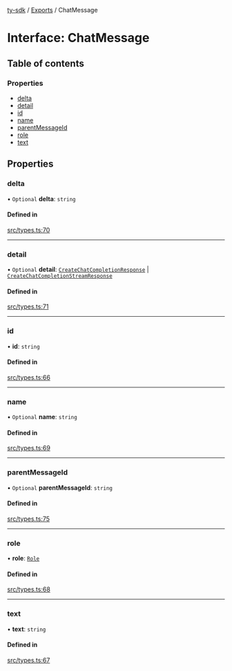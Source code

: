 [ty-sdk](../readme.md) / [Exports](../modules.md) / ChatMessage

# Interface: ChatMessage

## Table of contents

### Properties

- [delta](ChatMessage.md#delta)
- [detail](ChatMessage.md#detail)
- [id](ChatMessage.md#id)
- [name](ChatMessage.md#name)
- [parentMessageId](ChatMessage.md#parentmessageid)
- [role](ChatMessage.md#role)
- [text](ChatMessage.md#text)

## Properties

### delta

• `Optional` **delta**: `string`

#### Defined in

[src/types.ts:70](https://github.com/isnl/ty-sdk/blob/af2562d/src/types.ts#L70)

___

### detail

• `Optional` **detail**: [`CreateChatCompletionResponse`](TongYi.CreateChatCompletionResponse.md) \| [`CreateChatCompletionStreamResponse`](CreateChatCompletionStreamResponse.md)

#### Defined in

[src/types.ts:71](https://github.com/isnl/ty-sdk/blob/af2562d/src/types.ts#L71)

___

### id

• **id**: `string`

#### Defined in

[src/types.ts:66](https://github.com/isnl/ty-sdk/blob/af2562d/src/types.ts#L66)

___

### name

• `Optional` **name**: `string`

#### Defined in

[src/types.ts:69](https://github.com/isnl/ty-sdk/blob/af2562d/src/types.ts#L69)

___

### parentMessageId

• `Optional` **parentMessageId**: `string`

#### Defined in

[src/types.ts:75](https://github.com/isnl/ty-sdk/blob/af2562d/src/types.ts#L75)

___

### role

• **role**: [`Role`](../modules.md#role)

#### Defined in

[src/types.ts:68](https://github.com/isnl/ty-sdk/blob/af2562d/src/types.ts#L68)

___

### text

• **text**: `string`

#### Defined in

[src/types.ts:67](https://github.com/isnl/ty-sdk/blob/af2562d/src/types.ts#L67)
